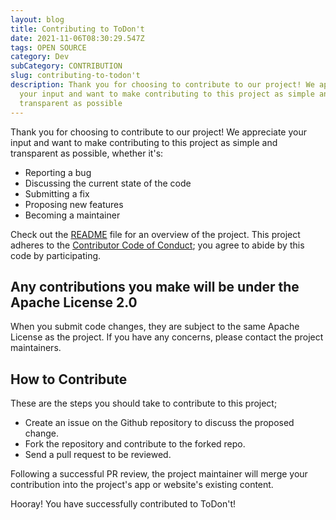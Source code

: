 ```yaml
---
layout: blog
title: Contributing to ToDon't
date: 2021-11-06T08:30:29.547Z
tags: OPEN SOURCE
category: Dev
subCategory: CONTRIBUTION
slug: contributing-to-todon't
description: Thank you for choosing to contribute to our project! We appreciate
  your input and want to make contributing to this project as simple and
  transparent as possible
---
```


Thank you for choosing to contribute to our project! We appreciate your input and want to make contributing to this project as simple and transparent as possible, whether it's:

- Reporting a bug
- Discussing the current state of the code
- Submitting a fix
- Proposing new features
- Becoming a maintainer

Check out the [README](https://github.com/Crazy-Marvin/ToDont/blob/development/README.md) file for an overview of the project. This project adheres to the [Contributor Code of Conduct](https://github.com/Crazy-Marvin/ToDont/blob/f11ad74aa02a9ea46ebab00b1511bdb841b24754/.github/CODE_OF_CONDUCT.md); you agree to abide by this code by participating.

## **Any contributions you make will be under the Apache License 2.0**

When you submit code changes, they are subject to the same Apache License as the project. If you have any concerns, please contact the project maintainers.

## How to Contribute

These are the steps you should take to contribute to this project;

- Create an issue on the Github repository to discuss the proposed change.
- Fork the repository and contribute to the forked repo.
- Send a pull request to be reviewed.

Following a successful PR review, the project maintainer will merge your contribution into the project's app or website's existing content.

Hooray! You have successfully contributed to ToDon't!